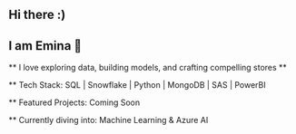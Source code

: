 ## Hi there :) 
## I am Emina 👋

** I love exploring data, building models, and crafting compelling stores **

** Tech Stack: 
SQL | Snowflake | Python | MongoDB | SAS | PowerBI

** Featured Projects: 
Coming Soon

** Currently diving into: 
Machine Learning & Azure AI
